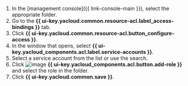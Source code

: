 1. In the [management console]({{ link-console-main }}), select the appropriate folder.
1. Go to the **{{ ui-key.yacloud.common.resource-acl.label_access-bindings }}** tab.
1. Click **{{ ui-key.yacloud.common.resource-acl.button_configure-access }}**.
1. In the window that opens, select **{{ ui-key.yacloud_components.acl.label.service-accounts }}**.
1. Select a service account from the list or use the search.
1. Click ![image](../_assets/console-icons/plus.svg) **{{ ui-key.yacloud_components.acl.button.add-role }}** and select the role in the folder.
1. Click **{{ ui-key.yacloud.common.save }}**.